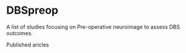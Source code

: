 # DBSpreop
A list of studies focusing on Pre-operative neuroimage to assess DBS outcomes.

Published aricles


